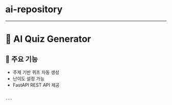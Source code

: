# ai-repository
---

# 🧠 AI Quiz Generator


## 📌 주요 기능

* 주제 기반 퀴즈 자동 생성
* 난이도 설정 가능
* FastAPI REST API 제공
```

---
